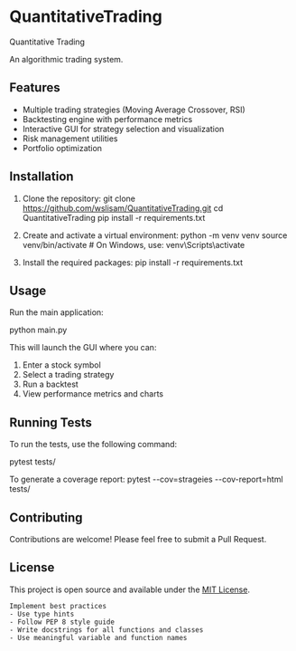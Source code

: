 # QuantitativeTrading
Quantitative Trading 

An algorithmic trading system.

## Features

- Multiple trading strategies (Moving Average Crossover, RSI)
- Backtesting engine with performance metrics
- Interactive GUI for strategy selection and visualization
- Risk management utilities
- Portfolio optimization

## Installation

1. Clone the repository:
git clone https://github.com/wslisam/QuantitativeTrading.git
cd QuantitativeTrading
pip install -r requirements.txt

2. Create and activate a virtual environment:
python -m venv venv
source venv/bin/activate # On Windows, use: venv\Scripts\activate


3. Install the required packages:
pip install -r requirements.txt


## Usage

Run the main application:

python main.py



This will launch the GUI where you can:
1. Enter a stock symbol
2. Select a trading strategy
3. Run a backtest
4. View performance metrics and charts

## Running Tests

To run the tests, use the following command:

pytest tests/

To generate a coverage report:
pytest --cov=strageies --cov-report=html tests/

## Contributing

Contributions are welcome! Please feel free to submit a Pull Request.

## License

This project is open source and available under the [MIT License](LICENSE).




```
Implement best practices
- Use type hints
- Follow PEP 8 style guide
- Write docstrings for all functions and classes
- Use meaningful variable and function names
```